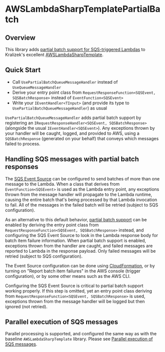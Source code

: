 # AWSLambdaSharpTemplatePartialBatch

## Overview

This library adds [partial batch support for SQS-triggered Lambdas](https://aws.amazon.com/about-aws/whats-new/2021/11/aws-lambda-partial-batch-response-sqs-event-source/) to Kralizek's excellent [AWSLambdaSharpTemplate](https://github.com/Kralizek/AWSLambdaSharpTemplate).

## Quick Start

 - Call `UsePartialBatchQueueMessageHandler` instead of `UseQueueMessageHandler`
 - Derive your entry point class from `RequestResponseFunction<SQSEvent, SQSBatchResponse>` instead of `EventFunction<SQSEvent>`
 - Write your `IEventHandler<TInput>` (and provide its type to `UsePartialBatchQueueMessageHandler`) as usual

`UsePartialBatchQueueMessageHandler` adds partial batch support by registering an `IRequestResponseHandler<SQSEvent, SQSBatchResponse>` (alongside the usual `IEventHandler<SQSEvent>`). Any exceptions thrown by your handler will be caught, logged, and provided to AWS, using a `SQSBatchResponse` (generated on your behalf) that conveys which messages failed to process.

## Handling SQS messages with partial batch responses

The [SQS Event Source](https://docs.aws.amazon.com/lambda/latest/dg/with-sqs.html) can be configured to send batches of more than one message to the Lambda. When a class that derives from `EventFunction<SQSEvent>` is used as the Lambda entry point, any exceptions thrown from the message handler will propagate to the Lambda runtime, causing the entire batch that's being processed by that Lambda invocation to fail. All of the messages in the failed batch will be retried (subject to SQS configuration).

As an alternative to this default behavior, [partial batch support](https://aws.amazon.com/about-aws/whats-new/2021/11/aws-lambda-partial-batch-response-sqs-event-source/) can be enabled by deriving the entry point class from `RequestResponseFunction<SQSEvent, SQSBatchResponse>` instead, and configuring the SQS Event Source to look in the Lambda response body for batch item failure information. When partial batch support is enabled, exceptions thrown from the handler are caught, and failed messages are reported to Lambda in the response payload. Only failed messages will be retried (subject to SQS configuration).

The Event Source configuration can be done using [CloudFormation](https://docs.aws.amazon.com/AWSCloudFormation/latest/UserGuide/aws-resource-lambda-eventsourcemapping.html#cfn-lambda-eventsourcemapping-functionresponsetypes), or by turning on "Report batch item failures" in the AWS console (trigger configuration), or by some other means such as the AWS CLI.

Configuring the SQS Event Source is critical to partial batch support working properly. If this step is omitted, yet an entry point class deriving from `RequestResponseFunction<SQSEvent, SQSBatchResponse>` is used, exceptions thrown from the message handler will be logged but then ignored (not retried).

## Parallel execution of SQS messages

Parallel processing is supported, and configured the same way as with the baseline `AWSLambdaSharpTemplate` library. Please see [Parallel execution of SQS messages](https://github.com/Kralizek/AWSLambdaSharpTemplate#parallel-execution-of-sqs-messages).
